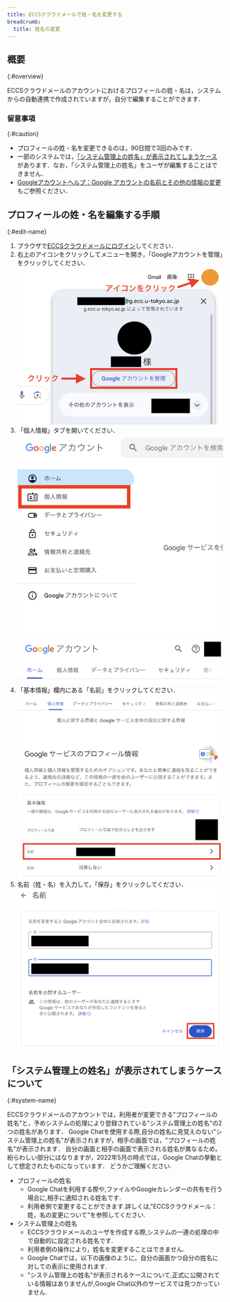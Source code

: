 ```yaml
---
title: ECCSクラウドメールで姓・名を変更する
breadcrumb:
  title: 姓名の変更
---
```


## 概要
{:#overview}

ECCSクラウドメールのアカウントにおけるプロフィールの姓・名は，システムからの自動連携で作成されていますが，自分で編集することができます．

### 留意事項
{:#caution}

- プロフィールの姓・名を変更できるのは，90日間で3回のみです．
- 一部のシステムでは，[「システム管理上の姓名」が表示されてしまうケース](#system-name)があります．なお，「システム管理上の姓名」をユーザが編集することはできません．
- [Googleアカウントヘルプ：Google アカウントの名前とその他の情報の変更](https://support.google.com/accounts/answer/27442)もご参照ください．

## プロフィールの姓・名を編集する手順
{:#edit-name}

1. ブラウザで[ECCSクラウドメールにログイン](/google/#login)してください．
2. 右上のアイコンをクリックしてメニューを開き，「Googleアカウントを管理」をクリックしてください．
   ![](./open-setting.png)
3. 「個人情報」タブを開いてください．
   ![](./settings-personal-info.png)
   ![](./settings-personal-info-2.png)
4. 「基本情報」欄内にある「名前」をクリックしてください．
   ![](./settings-profile.png)
5. 名前（姓・名）を入力して，「保存」をクリックしてください．
   ![](./input-name.png)

## 「システム管理上の姓名」が表示されてしまうケースについて
{:#system-name}

ECCSクラウドメールのアカウントでは，利用者が変更できる"プロフィールの姓名"と，予めシステムの処理により登録されている"システム管理上の姓名"の2つの姓名があります．
Google Chatを使用する際,自分の姓名に見覚えのない"システム管理上の姓名"が表示されますが，相手の画面では，"プロフィールの姓名"が表示されます．
自分の画面と相手の画面で表示される姓名が異なるため，紛らわしい部分にはなりますが，2022年5月の時点では，Google Chatの挙動として想定されたものになっています．
どうかご理解ください.

- プロフィールの姓名
  - Google Chatを利用する際や,ファイルやGoogleカレンダーの共有を行う場合に,相手に通知される姓名です.
  - 利用者側で変更することができます.詳しくは,"ECCSクラウドメール：姓，名の変更について"を参照してください.
- システム管理上の姓名
  - ECCSクラウドメールのユーザを作成する際,システムの一連の処理の中で自動的に設定される姓名です.
  - 利用者側の操作により，姓名を変更することはできません.
  - Google Chatでは，以下の画像のように，自分の画面かつ自分の姓名に対しての表示に使用されます.
  - "システム管理上の姓名"が表示されるケースについて,正式に公開されている情報はありませんが,Google Chat以外のサービスでは見つかっていません.
